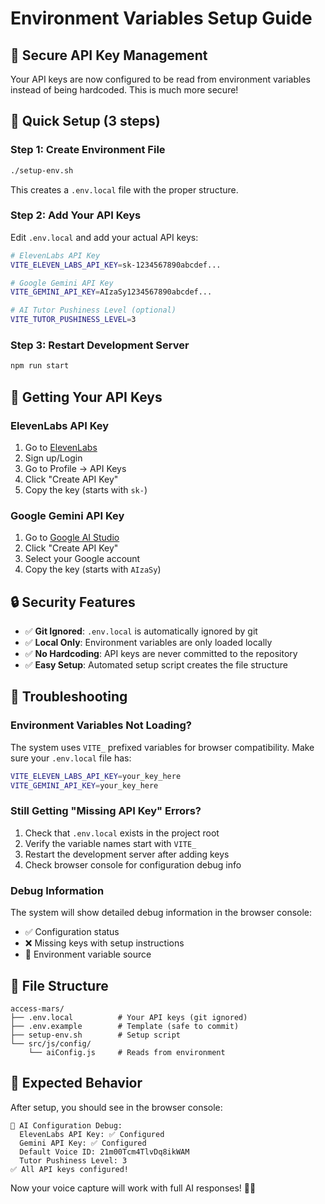 # Environment Variables Setup Guide

## 🔐 **Secure API Key Management**

Your API keys are now configured to be read from environment variables instead of being hardcoded. This is much more secure!

## 🚀 **Quick Setup (3 steps)**

### Step 1: Create Environment File
```bash
./setup-env.sh
```
This creates a `.env.local` file with the proper structure.

### Step 2: Add Your API Keys
Edit `.env.local` and add your actual API keys:

```bash
# ElevenLabs API Key
VITE_ELEVEN_LABS_API_KEY=sk-1234567890abcdef...

# Google Gemini API Key  
VITE_GEMINI_API_KEY=AIzaSy1234567890abcdef...

# AI Tutor Pushiness Level (optional)
VITE_TUTOR_PUSHINESS_LEVEL=3
```

### Step 3: Restart Development Server
```bash
npm run start
```

## 🔑 **Getting Your API Keys**

### ElevenLabs API Key
1. Go to [ElevenLabs](https://elevenlabs.io/)
2. Sign up/Login
3. Go to Profile → API Keys
4. Click "Create API Key"
5. Copy the key (starts with `sk-`)

### Google Gemini API Key
1. Go to [Google AI Studio](https://makersuite.google.com/app/apikey)
2. Click "Create API Key"
3. Select your Google account
4. Copy the key (starts with `AIzaSy`)

## 🔒 **Security Features**

- ✅ **Git Ignored**: `.env.local` is automatically ignored by git
- ✅ **Local Only**: Environment variables are only loaded locally
- ✅ **No Hardcoding**: API keys are never committed to the repository
- ✅ **Easy Setup**: Automated setup script creates the file structure

## 🐛 **Troubleshooting**

### Environment Variables Not Loading?
The system uses `VITE_` prefixed variables for browser compatibility. Make sure your `.env.local` file has:

```bash
VITE_ELEVEN_LABS_API_KEY=your_key_here
VITE_GEMINI_API_KEY=your_key_here
```

### Still Getting "Missing API Key" Errors?
1. Check that `.env.local` exists in the project root
2. Verify the variable names start with `VITE_`
3. Restart the development server after adding keys
4. Check browser console for configuration debug info

### Debug Information
The system will show detailed debug information in the browser console:
- ✅ Configuration status
- ❌ Missing keys with setup instructions
- 🔧 Environment variable source

## 📁 **File Structure**

```
access-mars/
├── .env.local          # Your API keys (git ignored)
├── .env.example        # Template (safe to commit)
├── setup-env.sh        # Setup script
└── src/js/config/
    └── aiConfig.js     # Reads from environment
```

## 🎯 **Expected Behavior**

After setup, you should see in the browser console:
```
🔧 AI Configuration Debug:
  ElevenLabs API Key: ✅ Configured
  Gemini API Key: ✅ Configured
  Default Voice ID: 21m00Tcm4TlvDq8ikWAM
  Tutor Pushiness Level: 3
✅ All API keys configured!
```

Now your voice capture will work with full AI responses! 🎤🤖
